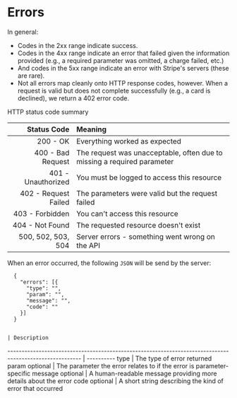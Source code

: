 # Errors

In general:

  - Codes in the 2xx range indicate success.
  - Codes in the 4xx range indicate an error that failed given the information provided (e.g., a required parameter was omitted, a charge failed, etc.)
  - And codes in the 5xx range indicate an error with Stripe's servers (these are rare).
  - Not all errors map cleanly onto HTTP response codes, however. When a request is valid but does not complete successfully (e.g., a card is declined), we return a 402 error code.

HTTP status code summary

 Status Code              | Meaning
------------------------: | :-------
200 - OK                  | Everything worked as expected
400 - Bad Request	        | The request was unacceptable, often due to missing a required parameter
401 - Unauthorized        | You must be logged to access this resource
402 - Request Failed	    | The parameters were valid but the request failed
403 - Forbidden           | You can't access this resource
404 - Not Found	          | The requested resource doesn't exist
500, 502, 503, 504        | Server errors	- something went wrong on the API

When an error occurred, the following `JSON` will be send by the server:

```
  {
    "errors": [{
      "type": "",
      "param": "",
      "message": "",
      "code": ""
    }]
  }
````

                                                                                                         | Description
-------------------------------------------------------------------------------------------------------- | ----------
type                                                                                                     | The type of error returned
param              <span class="details">optional</span>                                                 | The parameter the error relates to if the error is parameter-specific
message            <span class="details">optional</span>                                                 | A human-readable message providing more details about the error
code               <span class="details">optional</span>                                                 | A short string describing the kind of error that occurred
